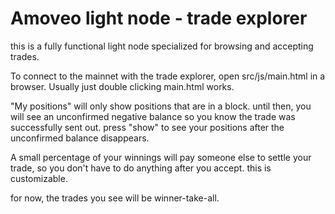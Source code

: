 Amoveo light node - trade explorer
========

this is a fully functional light node specialized for browsing and accepting trades.

To connect to the mainnet with the trade explorer, open src/js/main.html in a browser. Usually just double clicking main.html works.

"My positions" will only show positions that are in a block. until then, you will see an unconfirmed negative balance so you know the trade was successfully sent out. press "show" to see your positions after the unconfirmed balance disappears.

A small percentage of your winnings will pay someone else to settle your trade, so you don't have to do anything after you accept. this is customizable.

for now, the trades you see will be winner-take-all.
